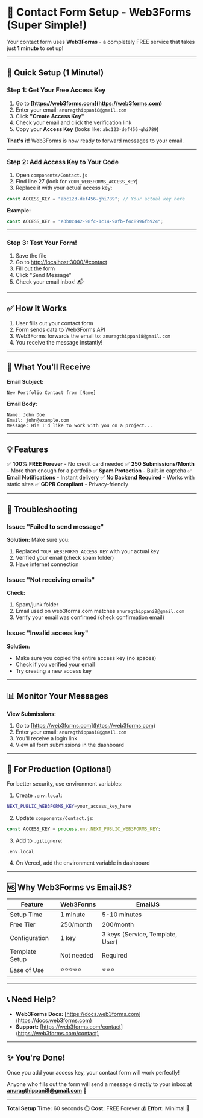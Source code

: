 # 📧 Contact Form Setup - Web3Forms (Super Simple!)

Your contact form uses **Web3Forms** - a completely FREE service that takes just **1 minute** to set up!

---

## 🚀 Quick Setup (1 Minute!)

### Step 1: Get Your Free Access Key

1. Go to **[https://web3forms.com](https://web3forms.com)**
2. Enter your email: `anuragthippani8@gmail.com`
3. Click **"Create Access Key"**
4. Check your email and click the verification link
5. Copy your **Access Key** (looks like: `abc123-def456-ghi789`)

**That's it!** Web3Forms is now ready to forward messages to your email.

---

### Step 2: Add Access Key to Your Code

1. Open `components/Contact.js`
2. Find line 27 (look for `YOUR_WEB3FORMS_ACCESS_KEY`)
3. Replace it with your actual access key:

```javascript
const ACCESS_KEY = "abc123-def456-ghi789"; // Your actual key here
```

**Example:**
```javascript
const ACCESS_KEY = "e3b0c442-98fc-1c14-9afb-f4c8996fb924";
```

---

### Step 3: Test Your Form!

1. Save the file
2. Go to [http://localhost:3000/#contact](http://localhost:3000/#contact)
3. Fill out the form
4. Click "Send Message"
5. Check your email inbox! 📬

---

## ✅ How It Works

1. User fills out your contact form
2. Form sends data to Web3Forms API
3. Web3Forms forwards the email to: `anuragthippani8@gmail.com`
4. You receive the message instantly!

---

## 🎯 What You'll Receive

**Email Subject:**
```
New Portfolio Contact from [Name]
```

**Email Body:**
```
Name: John Doe
Email: john@example.com
Message: Hi! I'd like to work with you on a project...
```

---

## 💡 Features

✅ **100% FREE Forever** - No credit card needed
✅ **250 Submissions/Month** - More than enough for a portfolio
✅ **Spam Protection** - Built-in captcha
✅ **Email Notifications** - Instant delivery
✅ **No Backend Required** - Works with static sites
✅ **GDPR Compliant** - Privacy-friendly

---

## 🔧 Troubleshooting

### Issue: "Failed to send message"

**Solution:** Make sure you:
1. Replaced `YOUR_WEB3FORMS_ACCESS_KEY` with your actual key
2. Verified your email (check spam folder)
3. Have internet connection

### Issue: "Not receiving emails"

**Check:**
1. Spam/junk folder
2. Email used on web3forms.com matches `anuragthippani8@gmail.com`
3. Verify your email was confirmed (check confirmation email)

### Issue: "Invalid access key"

**Solution:**
- Make sure you copied the entire access key (no spaces)
- Check if you verified your email
- Try creating a new access key

---

## 📊 Monitor Your Messages

**View Submissions:**
1. Go to [https://web3forms.com](https://web3forms.com)
2. Enter your email: `anuragthippani8@gmail.com`
3. You'll receive a login link
4. View all form submissions in the dashboard

---

## 🚀 For Production (Optional)

For better security, use environment variables:

1. Create `.env.local`:
```bash
NEXT_PUBLIC_WEB3FORMS_KEY=your_access_key_here
```

2. Update `components/Contact.js`:
```javascript
const ACCESS_KEY = process.env.NEXT_PUBLIC_WEB3FORMS_KEY;
```

3. Add to `.gitignore`:
```
.env.local
```

4. On Vercel, add the environment variable in dashboard

---

## 🆚 Why Web3Forms vs EmailJS?

| Feature | Web3Forms | EmailJS |
|---------|-----------|---------|
| Setup Time | 1 minute | 5-10 minutes |
| Free Tier | 250/month | 200/month |
| Configuration | 1 key | 3 keys (Service, Template, User) |
| Template Setup | Not needed | Required |
| Ease of Use | ⭐⭐⭐⭐⭐ | ⭐⭐⭐ |

---

## 📞 Need Help?

- **Web3Forms Docs:** [https://docs.web3forms.com](https://docs.web3forms.com)
- **Support:** [https://web3forms.com/contact](https://web3forms.com/contact)

---

## ✨ You're Done!

Once you add your access key, your contact form will work perfectly! 

Anyone who fills out the form will send a message directly to your inbox at **anuragthippani8@gmail.com** 🎉

---

**Total Setup Time:** 60 seconds ⏱️
**Cost:** FREE Forever 💰
**Effort:** Minimal 🎯

